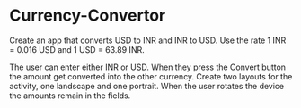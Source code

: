 # Currency-Convertor
Create an app that converts USD to INR and INR to USD. 
Use the rate 1 INR = 0.016 USD and 1 USD = 63.89 INR. 

The user can enter either INR or USD. 
When they press the Convert button the amount get converted into the other currency.
Create two layouts for the activity, one landscape and one portrait. 
When the user rotates the device the amounts remain in the fields.

